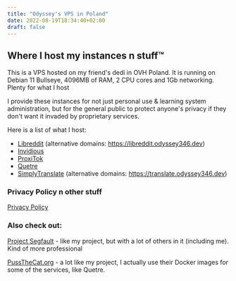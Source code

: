 ```yaml
---
title: "Odyssey's VPS in Poland"
date: 2022-08-19T18:34:40+02:00
draft: false
---
```


## Where I host my instances n stuff™️
This is a VPS hosted on my friend's dedi in OVH Poland.
It is running on Debian 11 Bullseye, 4096MB of RAM, 2 CPU cores and 1Gb networking. Plenty for what I host

I provide these instances for not just personal use & learning system administration, but for the general public to protect anyone's privacy if they don't want it invaded by proprietary services.

Here is a list of what I host:
- [Libreddit](https://lr.odyssey346.dev) (alternative domains: https://libreddit.odyssey346.dev)
- [Invidious](https://inv.odyssey346.dev)
- [ProxiTok](https://proxitok.odyssey346.dev)
- [Quetre](https://quetre.odyssey346.dev)
- [SimplyTranslate](https://st.odyssey346.dev) (alternative domains: https://translate.odyssey346.dev)

### Privacy Policy n other stuff
[Privacy Policy](/privacy)
### Also check out:
[Project Segfault](https://projectsegfau.lt) - like my project, but with a lot of others in it (including me). Kind of more professional

[PussTheCat.org](https://pussthecat.org) - a lot like my project, I actually use their Docker images for some of the services, like Quetre.